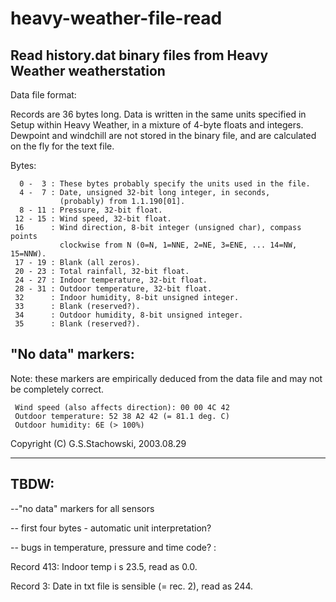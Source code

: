 # heavy-weather-file-read

Read history.dat binary files from Heavy Weather weatherstation
---------------------------------------------------------------

Data file format:

Records are 36 bytes long. Data is written in the same units specified in
Setup within Heavy Weather, in a mixture of 4-byte floats and integers.
Dewpoint and windchill are not stored in the binary file, and are calculated
on the fly for the text file.

Bytes:

      0 -  3 : These bytes probably specify the units used in the file.
      4 -  7 : Date, unsigned 32-bit long integer, in seconds,
               (probably) from 1.1.190[01].
      8 - 11 : Pressure, 32-bit float.
     12 - 15 : Wind speed, 32-bit float.
     16      : Wind direction, 8-bit integer (unsigned char), compass points
               clockwise from N (0=N, 1=NNE, 2=NE, 3=ENE, ... 14=NW, 15=NNW).
     17 - 19 : Blank (all zeros).
     20 - 23 : Total rainfall, 32-bit float.
     24 - 27 : Indoor temperature, 32-bit float.
     28 - 31 : Outdoor temperature, 32-bit float.
     32      : Indoor humidity, 8-bit unsigned integer.
     33      : Blank (reserved?).
     34      : Outdoor humidity, 8-bit unsigned integer.
     35      : Blank (reserved?).

"No data" markers:
------------------
Note: these markers are empirically deduced from the data file and may
not be completely correct.

     Wind speed (also affects direction): 00 00 4C 42
     Outdoor temperature: 52 38 A2 42 (= 81.1 deg. C)
     Outdoor humidity: 6E (> 100%)

Copyright (C) G.S.Stachowski, 2003.08.29

-------------------------------------------------------------------------------

TBDW:
-----
--"no data" markers for all sensors

-- first four bytes - automatic unit interpretation?

-- bugs in temperature, pressure and time code? :

Record 413: Indoor temp i s 23.5, read as 0.0.

Record   3: Date in txt file is sensible (= rec. 2), read as 244.
